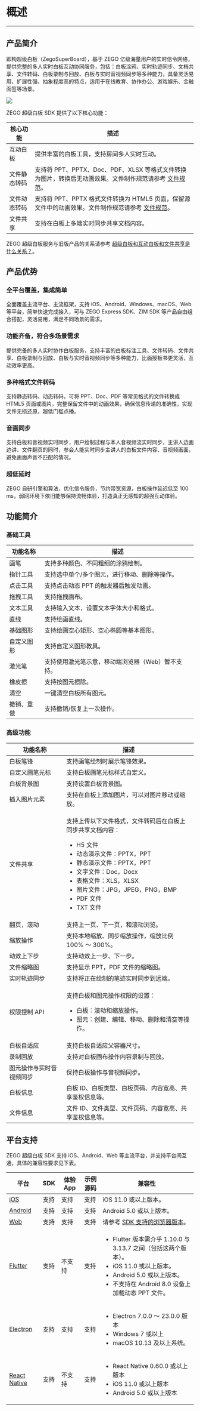 # 概述

---

## 产品简介

即构超级白板（ZegoSuperBoard），基于 ZEGO 亿级海量用户的实时信令网络，提供完整的多人实时白板互动协同服务，包括：白板涂鸦、实时轨迹同步、文档共享、文件转码、白板录制与回放、白板与实时音视频同步等多种能力，具备灵活易用、扩展性强、抽象程度高的特点，适用于在线教育、协作办公、游戏娱乐、金融面签等场景。


<Frame width="512" height="auto" caption=""><img src="https://doc-media.zego.im/sdk-doc/Pics/WhiteboardView/board1.jpg" /></Frame>

ZEGO 超级白板 SDK 提供了以下核心功能：

| 核心功能 | 描述  |
|-------- |-------|
| 互动白板 | 提供丰富的白板工具，支持房间多人实时互动。|
| 文件静态转码 | 支持将 PPT、PPTX、Doc、PDF、XLSX 等格式文件转换为图片，转换后无动画效果。文件制作规范请参考 [文件规范](/super-board-flutter/product-desc/use-restrictions/filerule)。|
| 文件动态转码 | 支持将 PPT、PPTX 格式文件转换为 HTML5 页面，保留源文件中的动画效果。文件制作规范请参考 [文件规范](/super-board-flutter/product-desc/use-restrictions/filerule)。|
| 文件共享 | 支持在白板上多端实时同步共享文档内容。|

<Note title="说明">

ZEGO 超级白板服务与旧版产品的关系请参考 [超级白板和互动白板和文件共享是什么关系？](https://doc-zh.zego.im/faq/superboard_whiteboard_docs?product=WhiteboardView&platform=all)。
</Note>

## 产品优势

### 全平台覆盖，集成简单

全面覆盖主流平台、主流框架，支持 iOS、Android、Windows、macOS、Web 等平台，简单快速完成接入，可与 ZEGO Express SDK、ZIM SDK 等产品自由组合搭配，灵活易用，满足不同场景的需求。

### 功能齐备，符合多场景需求

提供完备的多人实时协作白板服务，支持丰富的白板标注工具、文件转码、文件共享、白板录制与回放、白板与实时音视频同步等多种能力，比面授板书更灵活，互动效率更高。

### 多种格式文件转码

支持静态转码、动态转码，可将 PPT、Doc、PDF 等常见格式的文件转换成 HTML5 页面或图片，完整保留文件中的动画效果，确保信息传递的准确性，实现文件无损还原，超低门槛点播。

### 音画同步

支持白板和音视频实时同步，用户绘制过程与本人音视频流实时同步，主讲人边画边讲、文件翻页的同时，参会人能实时同步主讲人的白板文件内容、音视频画面，避免画面声音不匹配的情况。

### 超低延时

ZEGO 自研引擎和算法，优化信令服务，节约带宽资源，白板操作延迟低至 100 ms，弱网环境下依旧能够保持流畅体验，打造真正无感知的超强互动体验。

## 功能简介

### 基础工具

| 功能名称 | 描述  |
|-------- |---------|
| 画笔 | 支持多种颜色、不同粗细的涂鸦绘制。 |
| 指针工具 | 支持选中单个/多个图元，进行移动、删除等操作。 |
| 点击工具 | 支持点击动态 PPT 的触发器后触发动画。 |
| 拖拽工具 | 支持拖拽画布。 |
| 文本工具 | 支持输入文本，设置文本字体大小和格式。 |
| 直线 | 支持绘画直线。 |
| 基础图形 | 支持绘画空心矩形、空心椭圆等基本图形。 |
| 自定义图形 | 支持自定义图形教具。 |
| 激光笔 | 支持使用激光笔示意，移动端浏览器（Web）暂不支持。 |
| 橡皮擦 | 支持按图元擦除。 |
| 清空 | 一键清空白板所有图元。 |
| 撤销、重做 | 支持撤销/恢复上一次操作。 |


### 高级功能

| 功能名称 | 描述  |
|-------- |-------|
| 白板笔锋 | 支持画笔绘制时展示笔锋效果。|
| 自定义画笔光标 | 支持白板画笔光标样式自定义。|
| 白板背景图 | 支持设置白板背景图。 |
| 插入图片元素 | 支持在白板上添加图片，可以对图片移动或缩放。|
| 文件共享 | <p>支持上传以下文件格式，文件转码后在白板上同步共享文档内容：</p><ul><li>H5 文件</li><li>动态演示文件：PPTX，PPT</li><li>静态演示文件：PPTX，PPT</li><li>文字文件：Doc，Docx</li><li>表格文件：XLS，XLSX</li><li>图片文件：JPG，JPEG，PNG，BMP</li><li>PDF 文件</li><li>TXT 文件</li></ul> |
| 翻页，滚动 | 支持上一页、下一页，和滚动浏览。 |
| 缩放操作 | 支持本地缩放、同步缩放操作，缩放比例 100% ～ 300%。 |
| 动效上下步 | 支持动效上一步、下一步。 |
| 文件缩略图 | 支持显示 PPT，PDF 文件的缩略图。 |
| 实时轨迹同步 | 支持将正在绘制的笔迹实时同步到远端。 |
| 权限控制 API | <p>支持白板和图元操作权限的设置：</p><ul><li>白板：滚动和缩放操作。</li><li>图元：创建、编辑、移动、删除和清空等操作。</li></ul>|
| 白板自适应 | 支持白板自适应父容器尺寸。|
| 录制回放 | 支持对白板画布操作内容录制与回放。|
| 图元操作与实时音视频同步 | 保持白板操作与音视频同步。 |
| 白板信息 | 白板 ID、白板类型、白板页码、内容宽高、共享鉴权信息等。 |
| 文件信息 | 文件 ID、文件类型、文件页码、内容宽高、共享鉴权信息等。 |



## 平台支持

ZEGO 超级白板 SDK 支持 iOS、Android、Web 等主流平台，并支持平台间互通，具体的兼容性要求见下表。

| 平台         | SDK   | 体验 App | 示例源码 | 兼容性 |
| ------------ | ----- | -------- | -------- | ------ |
| [iOS](https://doc-zh.zego.im/super-board-ios/product-desc/overview)          | 支持  | 支持     | 支持     | iOS 11.0 或以上版本。 |
| [Android](https://doc-zh.zego.im/super-board-android/product-desc/overview)      | 支持  | 支持     | 支持     | Android 5.0 或以上版本。 |
| [Web](https://doc-zh.zego.im/super-board-web/product-desc/overview)          | 支持  | 支持     | 支持     | 请参考 [SDK 支持的浏览器版本](/super-board-web/quick-start/create-white-board#准备环境)。 |
| [Flutter](https://doc-zh.zego.im/super-board-flutter/product-desc/overview)      | 支持  | 不支持   | 支持     | <ul><li>Flutter 版本需介乎 1.10.0 与 3.13.7 之间（包括这两个版本）。</li><li>iOS 11.0 或以上版本。</li><li>Android 5.0 或以上版本。</li><li>不支持在 Android 8.0 设备上加载动态 PPT 文件。</li></ul> |
| [Electron](https://doc-zh.zego.im/super-board-electron/product-desc/overview)     | 支持  | 支持     | 支持     | <ul><li>Electron 7.0.0 ～ 23.0.0 版本</li><li>Windows 7 或以上</li><li>macOS 10.13 及以上系统。</li></ul> |
| [React Native](https://doc-zh.zego.im/super-board-rn/product-desc/overview) | 支持  | 不支持   | 支持     | <ul><li>React Native 0.60.0 或以上版本</li><li>iOS 11.0 或以上版本</li><li>Android 5.0 或以上版本</li></ul> |

<Content />